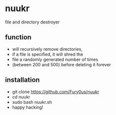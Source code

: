 # nuukr
file and directory destroyer
## function
- will recursively remove directories,
- if a file is specified, it will shred the
- file a randomly generated number of times 
- (between 200 and 500) before deleting it forever
## installation
- git clone https://github.com/Fury0us/nuukr
- cd nuukr
- sudo bash nuukr.sh
- happy hacking!
